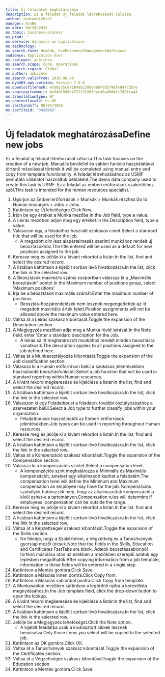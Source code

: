 ```yaml
---
title: Új feladatok meghatározása
description: Ez a feladat új feladat létrehozását célozza.
author: andreabichsel
manager: AnnBe
ms.date: 08/29/2018
ms.topic: business-process
ms.prod: ''
ms.service: dynamics-ax-applications
ms.technology: ''
ms.search.form: HcmJob, HcmPersonnelManagementWorkspace
audience: Application User
ms.reviewer: anbichse
ms.search.scope: Core, Operations
ms.search.region: Global
ms.author: anbichse
ms.search.validFrom: 2016-06-30
ms.dyn365.ops.version: Version 7.0.0
ms.openlocfilehash: 47a81d5c872b49b2395ed687855798fe04772b7e
ms.sourcegitcommit: ba340f836e472f13f263dec46a49847c788fca44
ms.translationtype: HT
ms.contentlocale: hu-HU
ms.lasthandoff: 06/04/2020
ms.locfileid: "3428662"
---
```

# <a name="define-new-jobs"></a><span data-ttu-id="09104-103">Új feladatok meghatározása</span><span class="sxs-lookup"><span data-stu-id="09104-103">Define new jobs</span></span>



<span data-ttu-id="09104-104">Ez a feladat új feladat létrehozását célozza.</span><span class="sxs-lookup"><span data-stu-id="09104-104">This task focuses on the creation of a new job.</span></span> <span data-ttu-id="09104-105">Manuális bevitellel és sablon funkció használatával történő másolással történik.</span><span class="sxs-lookup"><span data-stu-id="09104-105">It will be completed using manual entry and copy from template functionality.</span></span> <span data-ttu-id="09104-106">A feladat létrehozásához az USMF bemutató vállalatot használtuk példaként.</span><span class="sxs-lookup"><span data-stu-id="09104-106">The demo data company used to create this task is USMF.</span></span> <span data-ttu-id="09104-107">Ez a feladat az emberi erőforrások szakértőihez szól.</span><span class="sxs-lookup"><span data-stu-id="09104-107">This task is intended for the human resources specialist.</span></span>

1. <span data-ttu-id="09104-108">Ugorjon az Emberi erőforrások > Munkák > Munkák részhez.</span><span class="sxs-lookup"><span data-stu-id="09104-108">Go to Human resources > Jobs > Jobs.</span></span>
2. <span data-ttu-id="09104-109">Kattintson az Új lehetőségre.</span><span class="sxs-lookup"><span data-stu-id="09104-109">Click New.</span></span>
3. <span data-ttu-id="09104-110">Írjon be egy értéket a Munka mezőbe.</span><span class="sxs-lookup"><span data-stu-id="09104-110">In the Job field, type a value.</span></span>
4. <span data-ttu-id="09104-111">A Leírás mezőben adjon meg egy értéket.</span><span class="sxs-lookup"><span data-stu-id="09104-111">In the Description field, type a value.</span></span>
5. <span data-ttu-id="09104-112">Válasszon egy, a feladathoz használt szokásos címet.</span><span class="sxs-lookup"><span data-stu-id="09104-112">Select a standard title that will be used for the job.</span></span> 
    * <span data-ttu-id="09104-113">A megadott cím lesz alapértelmezés szerinti munkához rendelt új beosztásokhoz.</span><span class="sxs-lookup"><span data-stu-id="09104-113">The title entered will be used as a default for new positions assigned to the job.</span></span>  
6. <span data-ttu-id="09104-114">Keresse meg és jelölje ki a kívánt rekordot a listán.</span><span class="sxs-lookup"><span data-stu-id="09104-114">In the list, find and select the desired record.</span></span>
7. <span data-ttu-id="09104-115">A listában kattintson a kijelölt sorban lévő hivatkozásra.</span><span class="sxs-lookup"><span data-stu-id="09104-115">In the list, click the link in the selected row.</span></span>
8. <span data-ttu-id="09104-116">A Beosztások maximális száma csoportban válassza ki a „Maximális beosztások” pontot.</span><span class="sxs-lookup"><span data-stu-id="09104-116">In the Maximum number of positions group, select 'Maximum positions'</span></span>
9. <span data-ttu-id="09104-117">Írja be a beosztások maximális számát.</span><span class="sxs-lookup"><span data-stu-id="09104-117">Enter the maximum number of positions.</span></span> 
    * <span data-ttu-id="09104-118">Beosztás-hozzárendelések nem lesznek megengedettek az itt megadott maximális érték felett.</span><span class="sxs-lookup"><span data-stu-id="09104-118">Position assignments will not be allowed above the maximum value entered here.</span></span>  
10. <span data-ttu-id="09104-119">Váltsa át a Leírás szakasz kibontását.</span><span class="sxs-lookup"><span data-stu-id="09104-119">Toggle the expansion of the Description section.</span></span>
11. <span data-ttu-id="09104-120">A Megjegyzés mezőben adja meg a Munka rövid leírását.</span><span class="sxs-lookup"><span data-stu-id="09104-120">In the Note field, enter 'Enter a standard description for the Job.</span></span>
    * <span data-ttu-id="09104-121">A leírás az itt meghatározott munkához rendelt minden beosztásra vonatkozik.</span><span class="sxs-lookup"><span data-stu-id="09104-121">The description applies to all positions assigned to the job defined here.</span></span>  
12. <span data-ttu-id="09104-122">Váltsa át a Munkaosztályozás kibontását.</span><span class="sxs-lookup"><span data-stu-id="09104-122">Toggle the expansion of the Job classification section.</span></span>
13. <span data-ttu-id="09104-123">Válassza ki a Humán erőforráson belül a szokásos jelentésekben használandó beosztásfunkciót.</span><span class="sxs-lookup"><span data-stu-id="09104-123">Select a job function that will be used in standard reporting within Human resources.</span></span>
14. <span data-ttu-id="09104-124">A kívánt rekord megkeresése és kijelölése a listán</span><span class="sxs-lookup"><span data-stu-id="09104-124">In the list, find and select the desired record.</span></span>
15. <span data-ttu-id="09104-125">A listában kattintson a kijelölt sorban lévő hivatkozásra.</span><span class="sxs-lookup"><span data-stu-id="09104-125">In the list, click the link in the selected row.</span></span>
16. <span data-ttu-id="09104-126">Válasszon ki egy Feladattípust a feladatok további osztályozásához a szervezeten belül.</span><span class="sxs-lookup"><span data-stu-id="09104-126">Select a Job type to further classify jobs within your organization.</span></span> 
    * <span data-ttu-id="09104-127">Feladattípusok használhatók az Emberi erőforrások jelentésekben.</span><span class="sxs-lookup"><span data-stu-id="09104-127">Job types can be used in reporting throughout Human resources.</span></span>  
17. <span data-ttu-id="09104-128">Keresse meg és jelölje ki a kívánt rekordot a listán.</span><span class="sxs-lookup"><span data-stu-id="09104-128">In the list, find and select the desired record.</span></span>
18. <span data-ttu-id="09104-129">A listában kattintson a kijelölt sorban lévő hivatkozásra.</span><span class="sxs-lookup"><span data-stu-id="09104-129">In the list, click the link in the selected row.</span></span>
19. <span data-ttu-id="09104-130">Váltsa át a Kompenzáció szakasz kibontását.</span><span class="sxs-lookup"><span data-stu-id="09104-130">Toggle the expansion of the Compensation section.</span></span>
20. <span data-ttu-id="09104-131">Válassza ki a kompenzációs szintet.</span><span class="sxs-lookup"><span data-stu-id="09104-131">Select a compensation level.</span></span>
    * <span data-ttu-id="09104-132">A kompenzációs szint meghatározza a Minimális és Maximális kompenzációt, amelyet egy alkalmazott kaphat a feladatért.</span><span class="sxs-lookup"><span data-stu-id="09104-132">The compensation level will define the Minimum and Maximum compensation an employee may have for the job.</span></span> <span data-ttu-id="09104-133">Kompenzációs szabályok határozzák meg, hogy az alkalmazottak kompenzációja kívül eshet-e a tartományon.</span><span class="sxs-lookup"><span data-stu-id="09104-133">Compensation rules will determine if employees' compensation can be outside the range.</span></span>  
21. <span data-ttu-id="09104-134">Keresse meg és jelölje ki a kívánt rekordot a listán.</span><span class="sxs-lookup"><span data-stu-id="09104-134">In the list, find and select the desired record.</span></span>
22. <span data-ttu-id="09104-135">A listában kattintson a kijelölt sorban lévő hivatkozásra.</span><span class="sxs-lookup"><span data-stu-id="09104-135">In the list, click the link in the selected row.</span></span>
23. <span data-ttu-id="09104-136">Váltsa át a Képzettségek szakasz kibontását.</span><span class="sxs-lookup"><span data-stu-id="09104-136">Toggle the expansion of the Skills section.</span></span>
    * <span data-ttu-id="09104-137">Ne feledje, hogy a Szakértelem, a Végzettség és a Tanúsítványok gyorslap mezői üresek.</span><span class="sxs-lookup"><span data-stu-id="09104-137">Note that the fields in the Skills, Education and Certificates FastTabs are blank.</span></span> <span data-ttu-id="09104-138">Adatok beosztássablonból történő másolása után az ezekben a mezőkben szereplő adatok egy lépésben megadhatók.</span><span class="sxs-lookup"><span data-stu-id="09104-138">After copying information from a job template, information in these fields will be entered in a single step.</span></span>   
24. <span data-ttu-id="09104-139">Kattintson a Mentés gombra.</span><span class="sxs-lookup"><span data-stu-id="09104-139">Click Save.</span></span>
25. <span data-ttu-id="09104-140">Kattintson a Másolás innen pontra.</span><span class="sxs-lookup"><span data-stu-id="09104-140">Click Copy from.</span></span>
26. <span data-ttu-id="09104-141">Kattintson a Másolás sablonból pontra.</span><span class="sxs-lookup"><span data-stu-id="09104-141">Click Copy from template.</span></span>
27. <span data-ttu-id="09104-142">A Munkasablon mezőben kattintson a legördítő nyílra a keresőlista megnyitásához.</span><span class="sxs-lookup"><span data-stu-id="09104-142">In the Job template field, click the drop-down button to open the lookup.</span></span>
28. <span data-ttu-id="09104-143">A kívánt rekord megkeresése és kijelölése a listán</span><span class="sxs-lookup"><span data-stu-id="09104-143">In the list, find and select the desired record.</span></span>
29. <span data-ttu-id="09104-144">A listában kattintson a kijelölt sorban lévő hivatkozásra.</span><span class="sxs-lookup"><span data-stu-id="09104-144">In the list, click the link in the selected row.</span></span>
30. <span data-ttu-id="09104-145">Jelölje be a Megjegyzés lehetőséget.</span><span class="sxs-lookup"><span data-stu-id="09104-145">Click the Note option.</span></span>
    * <span data-ttu-id="09104-146">A kijelölt feladatba csak a kiválasztott cikkek lesznek bemásolva.</span><span class="sxs-lookup"><span data-stu-id="09104-146">Only those items you select will be copied to the selected job.</span></span>    
31. <span data-ttu-id="09104-147">Kattintson az OK gombra.</span><span class="sxs-lookup"><span data-stu-id="09104-147">Click OK.</span></span>
32. <span data-ttu-id="09104-148">Váltsa át a Tanúsítványok szakasz kibontását.</span><span class="sxs-lookup"><span data-stu-id="09104-148">Toggle the expansion of the Certificates section.</span></span>
33. <span data-ttu-id="09104-149">Váltsa át a Végzettségek szakasz kibontását</span><span class="sxs-lookup"><span data-stu-id="09104-149">Toggle the expansion of the Education section.</span></span>
34. <span data-ttu-id="09104-150">Kattintson a Mentés gombra.</span><span class="sxs-lookup"><span data-stu-id="09104-150">Click Save.</span></span>

